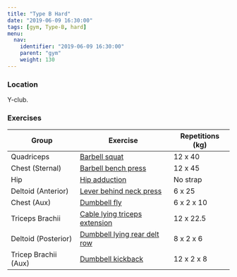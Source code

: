 ```yaml
---
title: "Type B Hard"
date: "2019-06-09 16:30:00"
tags: [gym, Type-B, hard]
menu:
  nav:
    identifier: "2019-06-09 16:30:00"
    parent: "gym"
    weight: 130
---
```


### Location

Y-club.

### Exercises

| Group                | Exercise                                                                                             | Repetitions (kg) |
|----------------------|------------------------------------------------------------------------------------------------------|------------------|
| Quadriceps           | [Barbell squat](https://exrx.net/WeightExercises/Quadriceps/LVAlternatingLegExtensionH)              | 12 x 40          |
| Chest (Sternal)      | [Barbell bench press](https://exrx.net/WeightExercises/PectoralSternal/DBBenchPress)                 | 12 x 45          |
| Hip                  | [Hip adduction](https://exrx.net/WeightExercises/HipAdductors/CBHipAdduction)                        | No strap         |
| Deltoid (Anterior)   | [Lever behind neck press](https://exrx.net/WeightExercises/DeltoidAnterior/LVBehindNeckPressH)       | 6 x 25           |
| Chest (Aux)          | [Dumbbell fly](https://exrx.net/WeightExercises/PectoralSternal/DBFly)                               | 6 x 2 x 10       |
| Triceps Brachii      | [Cable lying triceps extension](https://exrx.net/WeightExercises/Triceps/CBLyingTriExt)              | 12 x 22.5        |
| Deltoid (Posterior)  | [Dumbbell lying rear delt row](https://exrx.net/WeightExercises/DeltoidPosterior/DBLyingRearDeltRow) | 8 x 2 x 6        |
| Tricep Brachii (Aux) | [Dumbbell kickback](https://exrx.net/WeightExercises/Triceps/DBKickback)                             | 12 x 2 x 8       |
